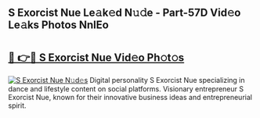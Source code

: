 ## S Exorcist Nue Le𝚊k𝚎d N𝚞𝚍e - Part-57D Vid𝚎o Le𝚊ks Photos NnlEo

# <h2><a href="http://fb9vkj.evod.top/?m=S+Exorcist+Nue">🔗 👉🔴 S Exorcist Nue Vid𝚎o Ph𝚘t𝚘s</a></h2>

[![S Exorcist Nue N𝚞d𝚎s](https://i.imgur.com/8V9OHl7.gif)](http://fb9vkj.evod.top/?m=S+Exorcist+Nue)
Digital personality S Exorcist Nue specializing in dance and lifestyle content on social platforms. Visionary entrepreneur S Exorcist Nue, known for their innovative business ideas and entrepreneurial spirit. 
